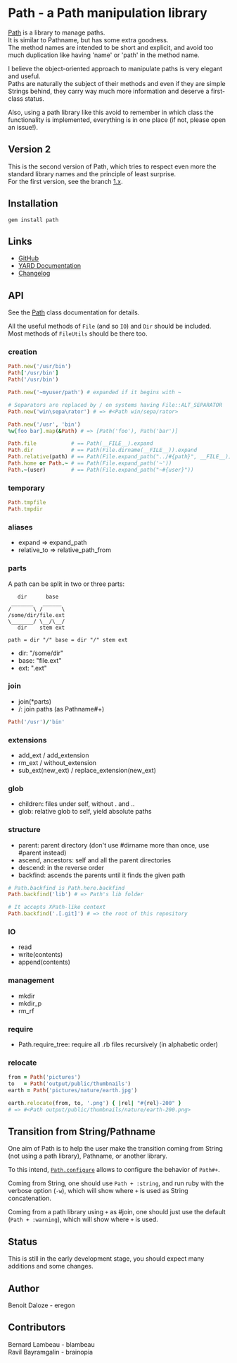 # Path - a Path manipulation library

[Path](http://rubydoc.info/github/eregon/path/master/Path) is a library to manage paths.  
It is similar to Pathname, but has some extra goodness.  
The method names are intended to be short and explicit, and avoid too much duplication like having 'name' or 'path' in the method name.

I believe the object-oriented approach to manipulate paths is very elegant and useful.  
Paths are naturally the subject of their methods and even if they are simple Strings behind, they carry way much more information and deserve a first-class status.

Also, using a path library like this avoid to remember in which class the functionality is implemented, everything is in one place (if not, please open an issue!).

## Version 2

This is the second version of Path, which tries to respect even more
the standard library names and the principle of least surprise.  
For the first version, see the branch [1.x](https://github.com/eregon/path/tree/1.x).

## Installation

    gem install path

## Links

* [GitHub](https://github.com/eregon/path)
* [YARD Documentation](http://rubydoc.info/github/eregon/path/master/file/README.md)
* [Changelog](https://github.com/eregon/path/blob/master/Changelog.md)

## API

See the [Path](http://rubydoc.info/github/eregon/path/master/Path) class documentation for details.

All the useful methods of `File` (and so `IO`) and `Dir` should be included.  
Most methods of `FileUtils` should be there too.

### creation

``` ruby
Path.new('/usr/bin')
Path['/usr/bin']
Path('/usr/bin')

Path.new('~myuser/path') # expanded if it begins with ~

# Separators are replaced by / on systems having File::ALT_SEPARATOR
Path.new('win\sepa\rator') # => #<Path win/sepa/rator>

Path.new('/usr', 'bin')
%w[foo bar].map(&Path) # => [Path('foo'), Path('bar')]
```

``` ruby
Path.file           # == Path(__FILE__).expand
Path.dir            # == Path(File.dirname(__FILE__)).expand
Path.relative(path) # == Path(File.expand_path("../#{path}", __FILE__))
Path.home or Path.~ # == Path(File.expand_path('~'))
Path.~(user)        # == Path(File.expand_path("~#{user}"))
```

### temporary

``` ruby
Path.tmpfile
Path.tmpdir
```

### aliases

* expand => expand\_path
* relative\_to => relative\_path\_from

### parts

A path can be split in two or three parts:

       dir      base
     _______   ______
    /       \ /      \
    /some/dir/file.ext
    \_______/ \__/\__/
       dir    stem ext

    path = dir "/" base = dir "/" stem ext

* dir:  "/some/dir"
* base: "file.ext"
* ext:  ".ext"

### join

* join(*parts)
* /: join paths (as Pathname#+)

```ruby
Path('/usr')/'bin'
```

### extensions

* add\_ext / add\_extension
* rm\_ext / without\_extension
* sub\_ext(new\_ext) / replace\_extension(new\_ext)

### glob

* children: files under self, without . and ..
* glob: relative glob to self, yield absolute paths

### structure

* parent: parent directory (don't use #dirname more than once, use #parent instead)
* ascend, ancestors: self and all the parent directories
* descend: in the reverse order
* backfind: ascends the parents until it finds the given path

``` ruby
# Path.backfind is Path.here.backfind
Path.backfind('lib') # => Path's lib folder

# It accepts XPath-like context
Path.backfind('.[.git]') # => the root of this repository
```

### IO

* read
* write(contents)
* append(contents)

### management

* mkdir
* mkdir\_p
* rm\_rf

### require

* Path.require\_tree: require all .rb files recursively (in alphabetic order)

### relocate

``` ruby
from = Path('pictures')
to   = Path('output/public/thumbnails')
earth = Path('pictures/nature/earth.jpg')

earth.relocate(from, to, '.png') { |rel| "#{rel}-200" }
# => #<Path output/public/thumbnails/nature/earth-200.png>
```

## Transition from String/Pathname

One aim of Path is to help the user make the transition coming from
String (not using a path library), Pathname, or another library.

To this intend, [`Path.configure`](http://rubydoc.info/github/eregon/path/master/Path#configure-class_method) allows to configure the behavior of `Path#+`.

Coming from String, one should use `Path + :string`, and run ruby with the verbose option (`-w`),
which will show where `+` is used as String concatenation.

Coming from a path library using `+` as #join, one should just use the default (`Path + :warning`),
which will show where `+` is used.

## Status

This is still in the early development stage, you should expect many additions and some changes.

## Author

Benoit Daloze - eregon

## Contributors

Bernard Lambeau - blambeau  
Ravil Bayramgalin - brainopia
